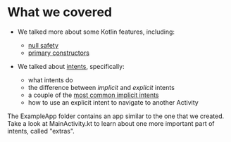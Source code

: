 # What we covered

- We talked more about some Kotlin features, including:
  - [null safety](https://kotlinlang.org/docs/reference/null-safety.html)
  - [primary constructors](https://kotlinlang.org/docs/reference/classes.html#constructors)

- We talked about [intents](https://developer.android.com/guide/components/intents-filters), specifically:
  - what intents do
  - the difference between *implicit* and *explicit* intents
  - a couple of the [most common implicit intents](https://developer.android.com/guide/components/intents-common)
  - how to use an explicit intent to navigate to another Activity

The ExampleApp folder contains an app similar to the one that we created. Take a look at MainActivity.kt to learn about one more important part of intents, called "extras".
